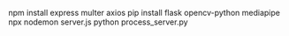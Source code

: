 npm install express multer axios
pip install flask opencv-python mediapipe
npx nodemon server.js
python process_server.py
